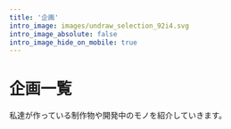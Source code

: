 ```yaml
---
title: '企画'
intro_image: images/undraw_selection_92i4.svg
intro_image_absolute: false
intro_image_hide_on_mobile: true
---
```


# 企画一覧

私達が作っている制作物や開発中のモノを紹介していきます。
